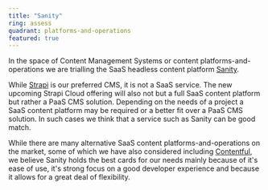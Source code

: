 ```yaml
---
title: "Sanity"
ring: assess
quadrant: platforms-and-operations
featured: true
---
```


In the space of Content Management Systems or content platforms-and-operations we are trialling the SaaS headless content platform <a href="https://www.sanity.io//">Sanity</a>. 

While <a href="strapi.html">Strapi</a> is our preferred CMS, it is not a SaaS service. The new upcoming Strapi Cloud offering will also not but a full SaaS content platform but rather a PaaS CMS solution. Depending on the needs of a project a SaaS content platform may be required or a better fit over a PaaS CMS solution. In such cases we think that a service such as Sanity can be good match.

While there are many alternative SaaS content platforms-and-operations on the market, some of which we have also considered including <a href="contentful.html">Contentful</a>, we believe Sanity holds the best cards for our needs mainly because of it's ease of use, it's strong focus on a good developer experience and because it allows for a great deal of flexibility.